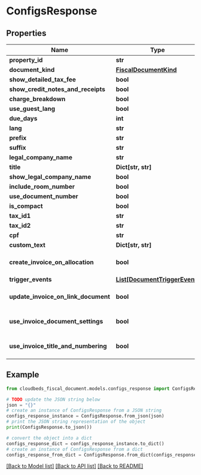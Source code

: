 # ConfigsResponse


## Properties

Name | Type | Description | Notes
------------ | ------------- | ------------- | -------------
**property_id** | **str** |  | [optional] 
**document_kind** | [**FiscalDocumentKind**](FiscalDocumentKind.md) |  | [optional] 
**show_detailed_tax_fee** | **bool** |  | [optional] 
**show_credit_notes_and_receipts** | **bool** |  | [optional] 
**charge_breakdown** | **bool** |  | [optional] 
**use_guest_lang** | **bool** |  | [optional] 
**due_days** | **int** |  | [optional] 
**lang** | **str** |  | [optional] 
**prefix** | **str** |  | [optional] 
**suffix** | **str** |  | [optional] 
**legal_company_name** | **str** |  | [optional] 
**title** | **Dict[str, str]** |  | [optional] 
**show_legal_company_name** | **bool** |  | [optional] 
**include_room_number** | **bool** |  | [optional] 
**use_document_number** | **bool** |  | [optional] 
**is_compact** | **bool** |  | [optional] 
**tax_id1** | **str** |  | [optional] 
**tax_id2** | **str** |  | [optional] 
**cpf** | **str** |  | [optional] 
**custom_text** | **Dict[str, str]** |  | [optional] 
**create_invoice_on_allocation** | **bool** |  | [optional] [default to False]
**trigger_events** | [**List[DocumentTriggerEvent]**](DocumentTriggerEvent.md) |  | [optional] 
**update_invoice_on_link_document** | **bool** |  | [optional] [default to False]
**use_invoice_document_settings** | **bool** |  | [optional] [default to False]
**use_invoice_title_and_numbering** | **bool** |  | [optional] [default to False]

## Example

```python
from cloudbeds_fiscal_document.models.configs_response import ConfigsResponse

# TODO update the JSON string below
json = "{}"
# create an instance of ConfigsResponse from a JSON string
configs_response_instance = ConfigsResponse.from_json(json)
# print the JSON string representation of the object
print(ConfigsResponse.to_json())

# convert the object into a dict
configs_response_dict = configs_response_instance.to_dict()
# create an instance of ConfigsResponse from a dict
configs_response_from_dict = ConfigsResponse.from_dict(configs_response_dict)
```
[[Back to Model list]](../README.md#documentation-for-models) [[Back to API list]](../README.md#documentation-for-api-endpoints) [[Back to README]](../README.md)


